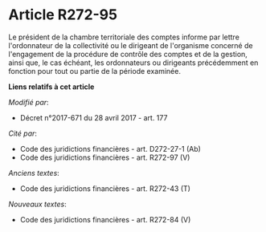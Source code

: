 # Article R272-95

Le président de la chambre territoriale des comptes informe par lettre l'ordonnateur de la collectivité ou le dirigeant de
l'organisme concerné de l'engagement de la procédure de contrôle des comptes et de la gestion, ainsi que, le cas échéant, les
ordonnateurs ou dirigeants précédemment en fonction pour tout ou partie de la période examinée.

**Liens relatifs à cet article**

_Modifié par_:

  - Décret n°2017-671 du 28 avril 2017 - art. 177

_Cité par_:

  - Code des juridictions financières - art. D272-27-1 (Ab)
  - Code des juridictions financières - art. R272-97 (V)

_Anciens textes_:

  - Code des juridictions financières - art. R272-43 (T)

_Nouveaux textes_:

  - Code des juridictions financières - art. R272-84 (V)
